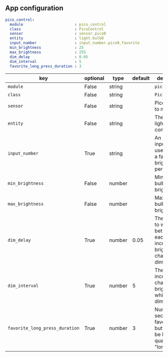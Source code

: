 ## App configuration

```yaml
pico_control:
  module                       : pico_control
  class                        : PicoControl
  sensor                       : sensor.pico0
  entity                       : light.bulb0
  input_number                 : input_number.pico0_favorite
  min_brightness               : 25
  max_brightness               : 255
  dim_delay                    : 0.05
  dim_interval                 : 5
  favorite_long_press_duration : 3
```

key | optional | type | default | description
-- | -- | -- | -- | --
`module` | False | string | | `pico_control`
`class` | False | string | | `PicoControl`
`sensor` | False | string | | Pico switch to monitor
`entity` | False | string | | The light or light group to control 
`input_number` | True | string | | An input_number used to store a favorite brightness persistently
`min_brightness` | False | number | | Minimum bulb brigtness
`max_brightness` | False | number | | Maximum bulb brigtness
`dim_delay` | True | number | 0.05 | The seconds to wait between each incremental brightness change while dimming
`dim_interval` | True | number | 5 | The incremental change in brightness while dimming
`favorite_long_press_duration` | True | number | 3 | Number of seconds the favorite button must be held to qualify as a "long press"